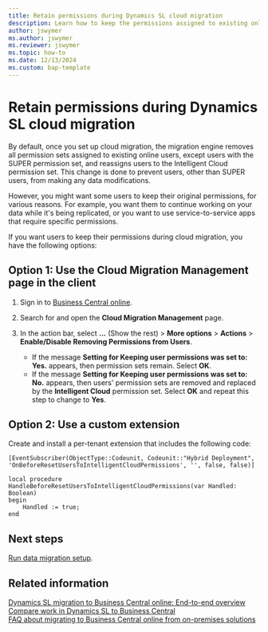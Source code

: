 ```yaml
---
title: Retain permissions during Dynamics SL cloud migration
description: Learn how to keep the permissions assigned to existing online users so they can continue to work as usual during Dynamics SLcloud migration.
author: jswymer 
ms.author: jswymer 
ms.reviewer: jswymer
ms.topic: how-to
ms.date: 12/13/2024
ms.custom: bap-template
---
```

# Retain permissions during Dynamics SL cloud migration

By default, once you set up cloud migration, the migration engine removes all permission sets assigned to existing online users, except users with the SUPER permission set, and reassigns users to the Intelligent Cloud permission set. This change is done to prevent users, other than SUPER users, from making any data modifications.

However, you might want some users to keep their original permissions, for various reasons. For example, you want them to continue working on your data while it's being replicated, or you want to use service-to-service apps that require specific permissions.

If you want users to keep their permissions during cloud migration, you have the following options:

## Option 1: Use the Cloud Migration Management page in the client

1. Sign in to [Business Central online](https://businesscentral.dynamics.com/).
1. Search for and open the **Cloud Migration Management** page.
1. In the action bar, select **...** (Show the rest) > **More options** > **Actions** > **Enable/Disable Removing Permissions from Users**.

   - If the message **Setting for Keeping user permissions was set to: Yes.** appears, then permission sets remain. Select **OK**.
   - If the message **Setting for Keeping user permissions was set to: No.** appears, then users' permission sets are removed and replaced by the **Intelligent Cloud** permission set. Select **OK** and repeat this step to change to **Yes**.

## Option 2: Use a custom extension

Create and install a per-tenant extension that includes the following code:

```al
[EventSubscriber(ObjectType::Codeunit, Codeunit::"Hybrid Deployment", 'OnBeforeResetUsersToIntelligentCloudPermissions', '', false, false)] 

local procedure HandleBeforeResetUsersToIntelligentCloudPermissions(var Handled: Boolean) 
begin 
    Handled := true; 
end 
```

## Next steps

[Run data migration setup](migration-setup-gp.md).

## Related information

[Dynamics SL migration to Business Central online: End-to-end overview](migrate-sl-overview.md)  
[Compare work in Dynamics SL to Business Central](migrate-dynamics-sl-videos.md)  
[FAQ about migrating to Business Central online from on-premises solutions](faq-migrate-data.md)
